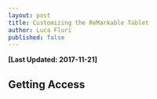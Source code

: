 ```yaml
---
layout: post
title: Customizing the ReMarkable Tablet
author: Luca Fluri
published: false
---
```

**[Last Updated: 2017-11-21]**

## Getting Access
